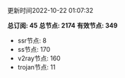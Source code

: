 更新时间2022-10-22 01:07:32

**总订阅: 45**
**总节点: 2174**
**有效节点: 349**
- ssr节点: 8
- ss节点: 170
- v2ray节点: 160
- trojan节点: 11
